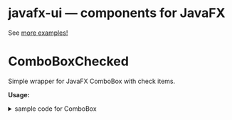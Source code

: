 # javafx-ui &mdash; components for JavaFX

See [more examples!](../../tree/master/javafx-ui/src/ru/mail/andyst/javafx/ui_sample)

# ComboBoxChecked
Simple wrapper for JavaFX ComboBox with check items.

**Usage:**

<details>
  <summary>sample code for ComboBox</summary>

```java

import ru.mail.andyst.javafx.ui.sample.Person;

  ObservableList<Person> persons = 
      FXCollections.observableArrayList(Person.observablePropertyCallback);
  var person = new Person();
  persons.add(person);

  ComboBox<Person> cb = new ComboBox<>();
  ComboBoxChecked<Person> cbc = new ComboBoxChecked<>(cb);
  
  var selectedList = cbc.getSelectedItemList();
  cbc.setSelected(person, false);
  System.out.println(cbc.isSelected(person));
```
</details>
